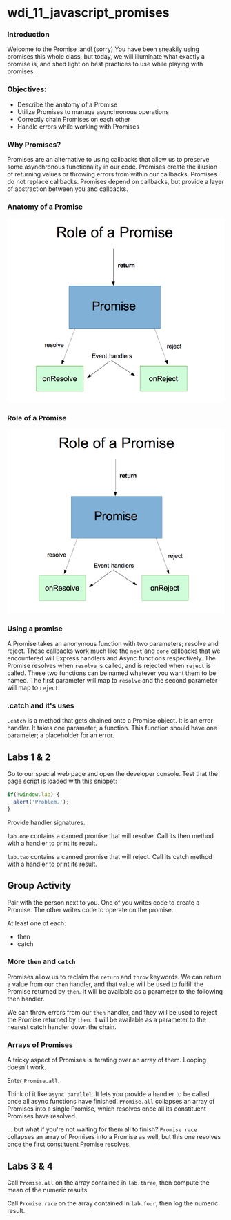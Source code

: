 # wdi_11_javascript_promises

### Introduction

Welcome to the Promise land! (sorry) You have been sneakily using promises this whole class, but today, we will illuminate what exactly a promise is, and shed light on best practices to use while playing with promises.

### Objectives:

* Describe the anatomy of a Promise
* Utilize Promises to manage asynchronous operations
* Correctly chain Promises on each other
* Handle errors while working with Promises

### Why Promises?

Promises are an alternative to using callbacks that allow us to preserve some asynchronous functionality in our code. Promises create the illusion of returning values or throwing errors from within our callbacks. Promises do not replace callbacks. Promises depend on callbacks, but provide a layer of abstraction between you and callbacks.

### Anatomy of a Promise

![alt text](diagram1.png "Anatomy of a Promise")

### Role of a Promise

![alt text](diagram2.png "Role of a Promise")

### Using a promise

A Promise takes an anonymous function with two parameters; resolve and reject. These callbacks work much like the `next` and `done` callbacks that we encountered will Express handlers and Async functions respectively. The Promise resolves when `resolve` is called, and is rejected when `reject` is called. These two functions can be named whatever you want them to be named. The first parameter will map to `resolve` and the second parameter will map to `reject`.

### .catch and it's uses

`.catch` is a method that gets chained onto a Promise object. It is an error handler. It takes one parameter; a function. This function should have one parameter; a placeholder for an error.

## Labs 1 & 2

Go to our special web page and open the developer console.
Test that the page script is loaded with this snippet:

```javascript
if(!window.lab) {
  alert('Problem.');
}
```

Provide handler signatures.

`lab.one` contains a canned promise that will resolve. Call its then method with a handler to print its result.

`lab.two` contains a canned promise that will reject. Call its catch method with a handler to print its result.

## Group Activity

Pair with the person next to you. One of you writes code to create a Promise. The other writes code to operate on the promise.

At least one of each:
* then
* catch

### More `then` and `catch`

Promises allow us to reclaim the `return` and `throw` keywords. We can return a value from our `then` handler, and that value will be used to fulfill the Promise returned by `then`. It will be available as a parameter to the following then handler.

We can throw errors from our `then` handler, and they will be used to reject the Promise returned by `then`. It will be available as a parameter to the nearest catch handler down the chain.

### Arrays of Promises

A tricky aspect of Promises is iterating over an array of them. Looping doesn't work.

Enter `Promise.all`.

Think of it like `async.parallel`. It lets you provide a handler to be called once all async functions have finished. `Promise.all` collapses an array of Promises into a single Promise, which resolves once all its constituent Promises have resolved.

… but what if you're not waiting for them all to finish? `Promise.race` collapses an array of Promises into a Promise as well, but this one resolves once the first constituent Promise resolves.

## Labs 3 & 4

Call `Promise.all` on the array contained in `lab.three`, then compute the mean of the numeric results.

Call `Promise.race` on the array contained in `lab.four`, then log the numeric result.
